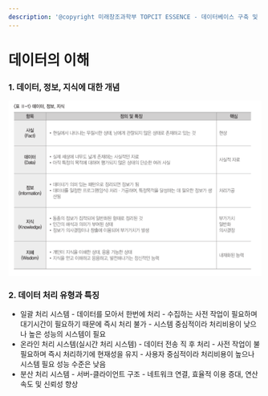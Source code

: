 ```yaml
---
description: '@copyright 미래창조과학부 TOPCIT ESSENCE - 데이터베이스 구축 및 운영'
---
```


# 데이터의 이해

### 1. 데이터, 정보, 지식에 대한 개념

![](../../../.gitbook/assets/image%20%2817%29.png)

### 2. 데이터 처리 유형과 특징

* 일괄 처리 시스템 - 데이터를 모아서 한번에 처리 - 수집하는 사전 작업이 필요하며 대기시간이 필요하기 때문에 즉시 처리 불가 - 시스템 중심적이라 처리비용이 낮으나 높은 성능의 시스템이 필요
* 온라인 처리 시스템\(실시간 처리 시스템\) - 데이터 전송 직 후 처리 - 사전 작업이 불필요하며 즉시 처리하기에 현재성을 유지 - 사용자 중심적이라 처리비용이 높으나 시스템 필요 성능 수준은 낮음
* 분산 처리 시스템 - 서버-클라이언트 구조 - 네트워크 연결, 효율적 이용 증대, 연산속도 및 신뢰성 향상

